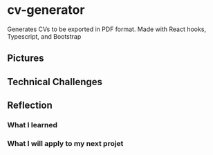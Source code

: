 # cv-generator
Generates CVs to be exported in PDF format. Made with React hooks, Typescript, and Bootstrap 

## Pictures 

## Technical Challenges 

## Reflection 

### What I learned 

### What I will apply to my next projet
